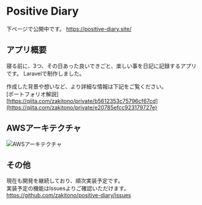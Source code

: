 # Positive Diary

下ページで公開中です。
https://positive-diary.site/

## アプリ概要
寝る前に、3つ、その日あった良いできごと、楽しい事を日記に記録するアプリです。
Laravelで制作しました。

作成した背景や想いなど、より詳細な情報は下記をご覧ください。  
[ポートフォリオ解説][https://qiita.com/zakitono/private/b5612353c75796cf67cd](https://qiita.com/zakitono/private/e20785efcc923179727e)

## AWSアーキテクチャ
![AWSアーキテクチャ](https://github.com/zakitono/positive-diary/assets/71639603/3094224e-9fa4-462c-9cd1-5f9673d107ed)

## その他
現在も開発を継続しており、順次実装予定です。  
実装予定の機能はIssuesよりご確認いただけます。  
https://github.com/zakitono/positive-diary/issues
